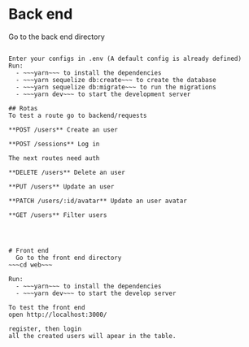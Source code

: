 # Back end
Go to the back end directory
~~~cd backend~~~

Enter your configs in .env (A default config is already defined)
Run:
  - ~~~yarn~~~ to install the dependencies
  - ~~~yarn sequelize db:create~~~ to create the database
  - ~~~yarn sequelize db:migrate~~~ to run the migrations
  - ~~~yarn dev~~~ to start the development server

## Rotas
To test a route go to backend/requests

**POST /users** Create an user

**POST /sessions** Log in

The next routes need auth

**DELETE /users** Delete an user

**PUT /users** Update an user

**PATCH /users/:id/avatar** Update an user avatar

**GET /users** Filter users




# Front end
  Go to the front end directory
~~~cd web~~~

Run:
  - ~~~yarn~~~ to install the dependencies
  - ~~~yarn dev~~~ to start the develop server

To test the front end
open http://localhost:3000/

register, then login
all the created users will apear in the table.

